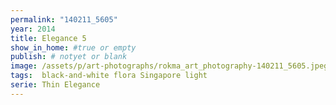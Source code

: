 ```yaml
---
permalink: "140211_5605"
year: 2014
title: Elegance 5
show_in_home: #true or empty
publish: # notyet or blank
image: /assets/p/art-photographs/rokma_art_photography-140211_5605.jpeg
tags:  black-and-white flora Singapore light
serie: Thin Elegance
---
```

